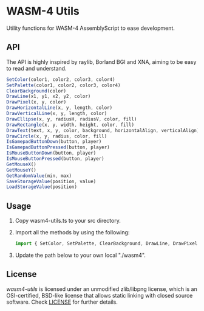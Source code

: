 # WASM-4 Utils

Utility functions for WASM-4 AssemblyScript to ease development.

## API

The API is highly inspired by raylib, Borland BGI and XNA, aiming to be easy to read and understand.

``` ts
SetColor(color1, color2, color3, color4)
SetPalette(color1, color2, color3, color4)
ClearBackground(color)
DrawLine(x1, y1, x2, y2, color)
DrawPixel(x, y, color)
DrawHorizontalLine(x, y, length, color)
DrawVerticalLine(x, y, length, color)
DrawEllipse(x, y, radiusH, radiusV, color, fill)
DrawRectangle(x, y, width, height, color, fill)
DrawText(text, x, y, color, background, horizontalAlign, verticalAlign)
DrawCircle(x, y, radius, color, fill)
IsGamepadButtonDown(button, player)
IsGamepadButtonPressed(button, player)
IsMouseButtonDown(button, player)
IsMouseButtonPressed(button, player)
GetMouseX()
GetMouseY()
GetRandomValue(min, max)
SaveStorageValue(position, value)
LoadStorageValue(position)
```

## Usage

1. Copy wasm4-utils.ts to your src directory.
2. Import all the methods by using the following:
    ``` js
    import { SetColor, SetPalette, ClearBackground, DrawLine, DrawPixel, DrawHorizontalLine, DrawVerticalLine, DrawEllipse, DrawRectangle, DrawText, DrawCircle, IsGamepadButtonDown, IsGamepadButtonPressed, IsMouseButtonDown, IsMouseButtonPressed, GetMouseX, GetMouseY, GetRandomValue } from "./wasm4-utils"
    ```

3. Update the path below to your own local "./wasm4".

## License

*wasm4-utils* is licensed under an unmodified zlib/libpng license, which is an OSI-certified, BSD-like license that allows static linking with closed source software. Check [LICENSE](LICENSE) for further details.
